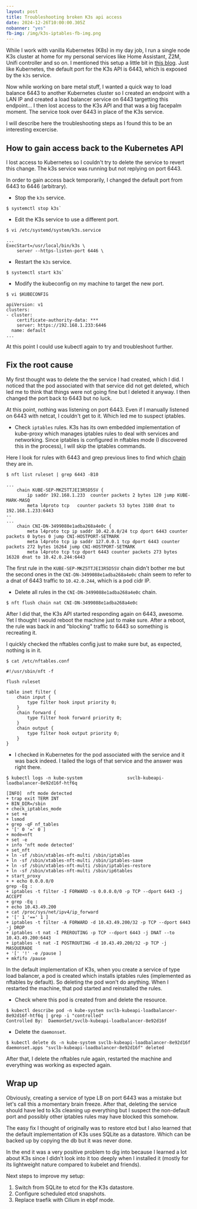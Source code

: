 ```yaml
---
layout: post
title: Troubleshooting broken K3s api access
date: 2024-12-26T10:00:00.305Z
nobanner: "yes"
fb-img: /img/k3s-iptables-fb-img.png
---
```


While I work with vanilla Kubernetes (K8s) in my day job, I run a single node K3s cluster at home for my personal services like Home Assistant, Z2M, Unifi controller and so on. I mentioned this setup a little bit in [this blog](2024-03-30-argo-events-and-renovate.md). Just like Kubernetes, the default port for the K3s API is 6443, which is exposed by the `k3s` service. 

Now while working on bare metal stuff, I wanted a quick way to load balance 6443 to another Kubernetes cluster so I created an endpoint with a LAN IP and created a load balancer service on 6443 targetting this endpoint... I then lost access to the K3s API and that was a big facepalm moment. The service took over 6443 in place of the K3s service.

I will describe here the troubleshooting steps as I found this to be an interesting excercise.

## How to gain access back to the Kubernetes API

I lost access to Kubernetes so I couldn't try to delete the service to revert this change. The k3s service was running but not replying on port 6443.

In order to gain access back temporarily, I changed the default port from 6443 to 6446 (arbitrary).

- Stop the `k3s` service.

```
$ systemctl stop k3s`
```

- Edit the K3s service to use a different port.

```
$ vi /etc/systemd/system/k3s.service

...
ExecStart=/usr/local/bin/k3s \
    server --https-listen-port 6446 \
```

- Restart the `k3s` service.

```
$ systemctl start k3s`
```

- Modify the kubeconfig on my machine to target the new port.

```
$ vi $KUBECONFIG

apiVersion: v1
clusters:
- cluster:
    certificate-authority-data: ***
    server: https://192.168.1.233:6446
  name: default
...
```

At this point I could use kubectl again to try and troubleshoot further.

## Fix the root cause

My first thought was to delete the the service I had created, which I did. I noticed that the pod associated with that service did not get deleted, which led me to think that things were not going fine but I deleted it anyway. I then changed the port back to 6443 but no luck.

At this point, nothing was listening on port 6443. Even if I manually listened on 6443 with netcat, I couldn't get to it. Which led me to suspect iptables.

- Check `iptables` rules. K3s has its own embedded implementation of kube-proxy which manages iptables rules to deal with services and networking. Since iptables is configured in nftables mode (I discovered this in the process), I will skip the iptables commands.

Here I look for rules with 6443 and grep previous lines to find which [chain](https://unix.stackexchange.com/questions/506729/what-is-a-chain-in-iptables) they are in. 

```
$ nft list ruleset | grep 6443 -B10

...
	chain KUBE-SEP-MKZ5TTJEI3R5D5SV {
		ip saddr 192.168.1.233  counter packets 2 bytes 120 jump KUBE-MARK-MASQ
		meta l4proto tcp   counter packets 53 bytes 3180 dnat to 192.168.1.233:6443
--
...
	chain CNI-DN-3499088e1adba268a4e0c {
		meta l4proto tcp ip saddr 10.42.0.0/24 tcp dport 6443 counter packets 0 bytes 0 jump CNI-HOSTPORT-SETMARK
		meta l4proto tcp ip saddr 127.0.0.1 tcp dport 6443 counter packets 272 bytes 16264 jump CNI-HOSTPORT-SETMARK
		meta l4proto tcp tcp dport 6443 counter packets 273 bytes 16328 dnat to 10.42.0.244:6443
```

The first rule in the `KUBE-SEP-MKZ5TTJEI3R5D5SV` chain didn't bother me but the second ones in the `CNI-DN-3499088e1adba268a4e0c` chain seem to refer to a dnat of 6443 traffic to `10.42.0.244`, which is a pod cidr IP.

- Delete all rules in the `CNI-DN-3499088e1adba268a4e0c` chain.

```
$ nft flush chain nat CNI-DN-3499088e1adba268a4e0c
```

After I did that, the K3s API started responding again on 6443, awesome. Yet I thought I would reboot the machine just to make sure. After a reboot, the rule was back in and "blocking" traffic to 6443 so something is recreating it.

I quickly checked the nftables config just to make sure but, as expected, nothing is in it.

```
$ cat /etc/nftables.conf

#!/usr/sbin/nft -f

flush ruleset

table inet filter {
	chain input {
		type filter hook input priority 0;
	}
	chain forward {
		type filter hook forward priority 0;
	}
	chain output {
		type filter hook output priority 0;
	}
}
```

- I checked in Kubernetes for the pod associated with the service and it was back indeed. I tailed the logs of that service and the answer was right there. 

```
$ kubectl logs -n kube-system                 svclb-kubeapi-loadbalancer-8e92d16f-htf6q

[INFO]  nft mode detected
+ trap exit TERM INT
+ BIN_DIR=/sbin
+ check_iptables_mode
+ set +e
+ lsmod
+ grep -qF nf_tables
+ '[' 0 '=' 0 ]
+ mode=nft
+ set -e
+ info 'nft mode detected'
+ set_nft
+ ln -sf /sbin/xtables-nft-multi /sbin/iptables
+ ln -sf /sbin/xtables-nft-multi /sbin/iptables-save
+ ln -sf /sbin/xtables-nft-multi /sbin/iptables-restore
+ ln -sf /sbin/xtables-nft-multi /sbin/ip6tables
+ start_proxy
+ + echo 0.0.0.0/0
grep -Eq :
+ iptables -t filter -I FORWARD -s 0.0.0.0/0 -p TCP --dport 6443 -j ACCEPT
+ grep -Eq :
+ echo 10.43.49.200
+ cat /proc/sys/net/ipv4/ip_forward
+ '[' 1 '==' 1 ]
+ iptables -t filter -A FORWARD -d 10.43.49.200/32 -p TCP --dport 6443 -j DROP
+ iptables -t nat -I PREROUTING -p TCP --dport 6443 -j DNAT --to 10.43.49.200:6443
+ iptables -t nat -I POSTROUTING -d 10.43.49.200/32 -p TCP -j MASQUERADE
+ '[' '!' -e /pause ]
+ mkfifo /pause
```

In the default implementation of K3s, when you create a service of type load balancer, a pod is created which installs iptables rules (implemented as nftables by default). So deleting the pod won't do anything. When I restarted the machine, that pod started and reinstalled the rules.

- Check where this pod is created from and delete the resource.

```
$ kubectl describe pod -n kube-system svclb-kubeapi-loadbalancer-8e92d16f-htf6q | grep -i "controlled"
Controlled By:  DaemonSet/svclb-kubeapi-loadbalancer-8e92d16f
```

- Delete the `daemonset`.

```
$ kubectl delete ds -n kube-system svclb-kubeapi-loadbalancer-8e92d16f
daemonset.apps "svclb-kubeapi-loadbalancer-8e92d16f" deleted
```

After that, I delete the nftables rule again, restarted the machine and everything was working as expected again.

## Wrap up

Obviously, creating a service of type LB on port 6443 was a mistake but let's call this a momentary brain freeze. After that, deleting the service should have led to k3s cleaning up everything but I suspect the non-default port and possibly other iptables rules may have blocked this somehow.

The easy fix I thought of originally was to restore etcd but I also learned that the default implementation of K3s uses SQLite as a datastore. Which can be backed up by copying the db but it was never done.

In the end it was a very positive problem to dig into because I learned a lot about K3s since I didn't look into it too deeply when I installed it (mostly for its lightweight nature compared to kubelet and friends).

Next steps to improve my setup:

1. Switch from SQLite to etcd for the K3s datastore.
2. Configure scheduled etcd snapshots.
3. Replace traefik with Cilium in ebpf mode.
